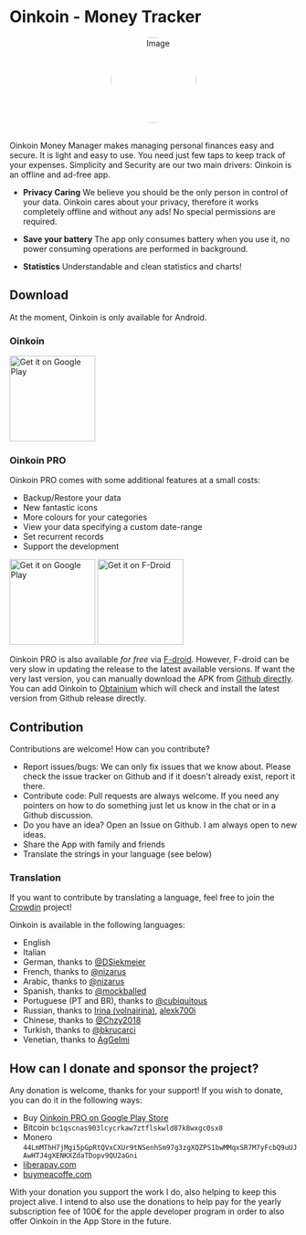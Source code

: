 # Oinkoin - Money Tracker 

<div align="center">
  <img src="https://play-lh.googleusercontent.com/LHL_KxBCAr-Ee5grPRGyudqiME6g0fAfHTP5m1TyadDIyFoRfd2vr-vAzkfuAbCJjud5=w480-h960" alt="Image" style="border-radius: 50%; width: 150px; height: 150px;">
</div><br>

Oinkoin Money Manager makes managing personal finances easy and secure. It is light and easy to use. You need just few taps to keep track of your expenses. Simplicity and Security are our two main drivers: Oinkoin is an offline and ad-free app.

* **Privacy Caring**
We believe you should be the only person in control of your data. Oinkoin cares about your privacy, therefore it works completely offline and without any ads! No special permissions are required.

* **Save your battery**
The app only consumes battery when you use it, no power consuming operations are performed in background.

* **Statistics**
Understandable and clean statistics and charts!

## Download

At the moment, Oinkoin is only available for Android.

### Oinkoin

<a href='https://play.google.com/store/apps/details?id=com.github.emavgl.piggybank&pcampaignid=pcampaignidMKT-Other-global-all-co-prtnr-py-PartBadge-Mar2515-1'><img alt='Get it on Google Play' src='https://play.google.com/intl/en_us/badges/static/images/badges/en_badge_web_generic.png' width='150'></a>

### Oinkoin PRO

Oinkoin PRO comes with some additional features at a small costs:

- Backup/Restore your data
- New fantastic icons
- More colours for your categories
- View your data specifying a custom date-range
- Set recurrent records
- Support the development

<a href='https://play.google.com/store/apps/details?id=com.github.emavgl.piggybankpro&pli=1&pcampaignid=pcampaignidMKT-Other-global-all-co-prtnr-py-PartBadge-Mar2515-1'><img alt='Get it on Google Play' src='https://play.google.com/intl/en_us/badges/static/images/badges/en_badge_web_generic.png' width='150'/></a>
<a href='https://f-droid.org/en/packages/com.github.emavgl.piggybankpro/'><img alt='Get it on F-Droid' src='https://fdroid.gitlab.io/artwork/badge/get-it-on.png' width='150'/></a>

Oinkoin PRO is also available *for free* via [F-droid](https://f-droid.org/en/packages/com.github.emavgl.piggybankpro/). However, F-droid can be very slow in updating the release to the latest available versions. If want the very last version, you can manually download the APK from [Github directly](https://github.com/emavgl/oinkoin/releases). You can add Oinkoin to [Obtainium](https://github.com/ImranR98/Obtainium) which will check and install the latest version from Github release directly.

## Contribution

Contributions are welcome! How can you contribute?

- Report issues/bugs: We can only fix issues that we know about. Please check the issue tracker on Github and if it doesn't already exist, report it there.
- Contribute code: Pull requests are always welcome. If you need any pointers on how to do something just let us know in the chat or in a Github discussion.
- Do you have an idea? Open an Issue on Github. I am always open to new ideas.
- Share the App with family and friends
- Translate the strings in your language (see below)

### Translation

If you want to contribute by translating a language, feel free to join the [Crowdin](https://crowdin.com/project/oinkoin) project!

Oinkoin is available in the following languages:
- English
- Italian
- German, thanks to [@DSiekmeier](https://github.com/DSiekmeier)
- French, thanks to [@nizarus](https://github.com/nizarus)
- Arabic, thanks to [@nizarus](https://github.com/nizarus)
- Spanish, thanks to [@mockballed](https://github.com/mockballed)
- Portuguese (PT and BR), thanks to [@cubiquitous](https://github.com/cubiquitous)
- Russian, thanks to [Irina (volnairina)](https://crowdin.com/profile/volnairina), [alexk700i](https://crowdin.com/profile/alexk700i)
- Chinese, thanks to [@Chzy2018](https://github.com/chzy2018)
- Turkish, thanks to [@bkrucarci](https://github.com/bkrucarci)
- Venetian, thanks to [AgGelmi](https://crowdin.com/profile/AgGelmi)

## How can I donate and sponsor the project?

Any donation is welcome, thanks for your support! If you wish to donate, you can do it in the following ways:

- Buy [Oinkoin PRO on Google Play Store](https://play.google.com/store/apps/details?id=com.github.emavgl.piggybankpro)
- Bitcoin `bc1qscnas903lcycrkaw7ztflskwld87k8wxgc0sx8`
- Monero `44LmMThH7jMgi5pGpRtQVxCXUr9tNSenhSm97g3zgXQZPS1bwMMqxSR7M7yFcbQ9uUJAwHTJ4gXENKXZdaTDopv9QU2aGni`
- [liberapay.com](https://liberapay.com/emavgl)
- [buymeacoffe.com](https://www.buymeacoffee.com/emavgl)

With your donation you support the work I do, also helping to keep this project alive. 
I intend to also use the donations to help pay for the yearly subscription fee of 100€ for the apple developer program in order to also offer Oinkoin in the App Store in the future.

